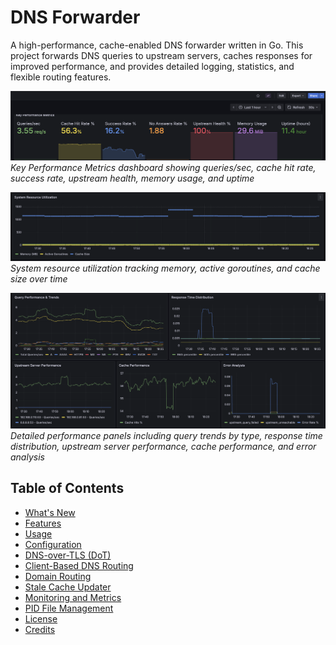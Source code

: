
# DNS Forwarder

A high-performance, cache-enabled DNS forwarder written in Go. This project forwards DNS queries to upstream servers, caches responses for improved performance, and provides detailed logging, statistics, and flexible routing features.

![Grafana Key Performance Indicators](docs/observability/image_1.png)
*Key Performance Metrics dashboard showing queries/sec, cache hit rate, success rate, upstream health, memory usage, and uptime*

![System Resource Utilization](docs/observability/image_3.png)
*System resource utilization tracking memory, active goroutines, and cache size over time*

![Performance Analysis Panels](docs/observability/image_2.png)
*Detailed performance panels including query trends by type, response time distribution, upstream server performance, cache performance, and error analysis*

## Table of Contents
- [What's New](docs/whats-new.md)
- [Features](docs/features.md)
- [Usage](docs/usage.md)
- [Configuration](docs/configuration.md)
- [DNS-over-TLS (DoT)](docs/dns-over-tls.md)
- [Client-Based DNS Routing](docs/client-routing.md)
- [Domain Routing](docs/domain-routing.md)
- [Stale Cache Updater](docs/stale-cache-updater.md)
- [Monitoring and Metrics](docs/monitoring.md)
- [PID File Management](docs/pid-file.md)
- [License](#license)
- [Credits](docs/credits.md)
